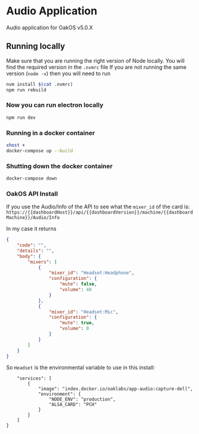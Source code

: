 # Audio Application

Audio application for OakOS v5.0.X

## Running locally

Make sure that you are running the right version of Node locally. You will find the required version in the `.nvmrc` file
If you are not running the same version (`node -v`) then you will need to run 

``` bash
nvm install $(cat .nvmrc)
npm run rebuild
```

### Now you can run electron locally

``` bash
npm run dev
```

### Running in a docker container

``` bash
xhost +
docker-compose up --build
```

### Shutting down the  docker container

``` bash
docker-compose down
```

### OakOS API Install

If you use the Audio/Info of the API to see what the `mixer_id` of the card is:
`https://{{dashboardHost}}/api/{{dashboardVersion}}/machine/{{dashboardMachine}}/Audio/Info`

In my case it returns

``` json
{
    "code": "",
    "details": "",
    "body": {
        "mixers": [
            {
                "mixer_id": "Headset:Headphone",
                "configuration": {
                    "mute": false,
                    "volume": 48
                }
            },
            {
                "mixer_id": "Headset:Mic",
                "configuration": {
                    "mute": true,
                    "volume": 0
                }
            }
        ]
    }
}
```

So `Headset` is the environmental variable to use in this install:

```{
    "services": [
        {
            "image": "index.docker.io/oaklabs/app-audio:capture-dell",
            "environment": {
                "NODE_ENV": "production",
                "ALSA_CARD": "PCH"
            }
        }
    ]
}
```
